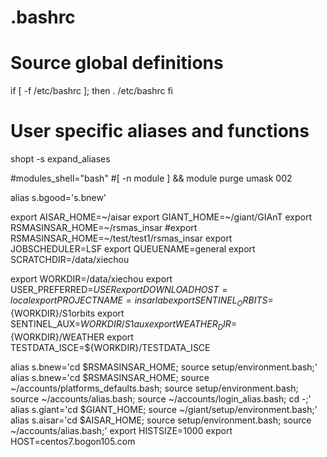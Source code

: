# .bashrc

# Source global definitions
if [ -f /etc/bashrc ]; then
    . /etc/bashrc
fi

# User specific aliases and functions
shopt -s expand_aliases

#modules_shell="bash"
#[ -n module ] && module purge
umask 002

alias s.bgood='s.bnew'

export AISAR_HOME=~/aisar
export GIANT_HOME=~/giant/GIAnT
export RSMASINSAR_HOME=~/rsmas_insar
#export RSMASINSAR_HOME=~/test/test1/rsmas_insar
export JOBSCHEDULER=LSF
export QUEUENAME=general
export SCRATCHDIR=/data/xiechou

export WORKDIR=/data/xiechou
export USER_PREFERRED=$USER
export DOWNLOADHOST=local
export PROJECTNAME=insarlab
export SENTINEL_ORBITS=${WORKDIR}/S1orbits
export SENTINEL_AUX=${WORKDIR}/S1aux
export WEATHER_DIR=${WORKDIR}/WEATHER
export TESTDATA_ISCE=${WORKDIR}/TESTDATA_ISCE


alias s.bnew='cd $RSMASINSAR_HOME; source setup/environment.bash;'  
alias s.bnew='cd $RSMASINSAR_HOME; source ~/accounts/platforms_defaults.bash; source setup/environment.bash; source ~/accounts/alias.bash; source ~/accounts/login_alias.bash; cd -;'
alias s.giant='cd $GIANT_HOME; source ~/giant/setup/environment.bash;' 
alias s.aisar='cd $AISAR_HOME; source setup/environment.bash; source ~/accounts/alias.bash;' 
export HISTSIZE=1000
export HOST=centos7.bogon105.com
